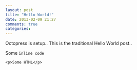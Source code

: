 ```yaml
---
layout: post
title: "Hello World!"
date: 2013-02-09 21:27
comments: true
categories: 
---
```

Octopress is setup.. This is the traditional Hello World post..

Some ````inline code````

    <p>Some HTML</p>